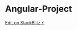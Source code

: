 # Angular-Project

[Edit on StackBlitz ⚡️](https://stackblitz.com/edit/ahamada321-angular-getting-started-qakzch)